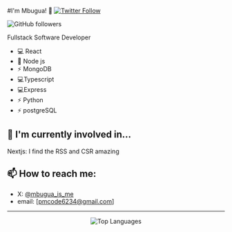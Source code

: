 #I'm Mbugua! 👋
[![Twitter Follow](https://img.shields.io/twitter/follow/mbugua_is_me?style=social)](https://twitter.com/mbugua_is_me)

![GitHub followers](https://img.shields.io/github/followers/mbu-peter?label=Follow&style=social)


Fullstack Software Developer

- 💻 React
- 🚀 Node js
- ⚡️ MongoDB
- 💻Typescript
- 💻Express
- ⚡️ Python
- ⚡️ postgreSQL
## 🌱 I'm currently involved in...
Nextjs: I find the RSS and CSR amazing
## 📫 How to reach me:
- X: [@mbugua_is_me](https://twitter.com/mbugua_is_me)
- email: [pmcode6234@gmail.com]

---


<p align="center">
  <img src="https://github-readme-stats.vercel.app/api/top-langs/?username=mbu-peter&layout=compact&theme=radical" alt="Top Languages">
</p>



</details>



